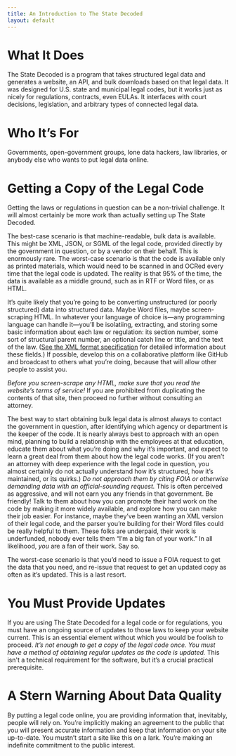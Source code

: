 ```yaml
---
title: An Introduction to The State Decoded
layout: default
---
```


# What It Does

The State Decoded is a program that takes structured legal data and generates a website, an API, and bulk downloads based on that legal data. It was designed for U.S. state and municipal legal codes, but it works just as nicely for regulations, contracts, even EULAs. It interfaces with court decisions, legislation, and arbitrary types of connected legal data.

# Who It’s For

Governments, open-government groups, lone data hackers, law libraries, or anybody else who wants to put legal data online.

# Getting a Copy of the Legal Code

Getting the laws or regulations in question can be a non-trivial challenge. It will almost certainly be more work than actually setting up The State Decoded.

The best-case scenario is that machine-readable, bulk data is available. This might be XML, JSON, or SGML of the legal code, provided directly by the government in question, or by a vendor on their behalf. This is enormously rare. The worst-case scenario is that the code is available only as printed materials, which would need to be scanned in and OCRed every time that the legal code is updated. The reality is that 95% of the time, the data is available as a middle ground, such as in RTF or Word files, or as HTML.

It’s quite likely that you’re going to be converting unstructured (or poorly structured) data into structured data. Maybe Word files, maybe screen-scraping HTML. In whatever your language of choice is—any programming language can handle it—you’ll be isolatiing, extracting, and storing some basic information about each law or regulation: its section number, some sort of structural parent number, an optional catch line or title, and the text of the law. ([See the XML format specification](xml-format.html) for detailed information about these fields.) If possible, develop this on a collaborative platform like GitHub and broadcast to others what you’re doing, because that will allow other people to assist you.

*Before you screen-scrape any HTML, make sure that you read the website’s terms of service!* If you are prohibited from duplicating the contents of that site, then proceed no further without consulting an attorney.

The best way to start obtaining bulk legal data is almost always to contact the government in question, after identifying which agency or department is the keeper of the code. It is nearly always best to approach with an open mind, planning to build a relationship with the employees at that education, educate them about what you’re doing and why it’s important, and expect to learn a great deal from them about how the legal code works. (If you aren’t an attorney with deep experience with the legal code in question, you almost certainly do not actually understand how it’s structured, how it’s maintained, or its quirks.) *Do not approach them by citing FOIA or otherwise demanding data with an official-sounding request.* This is often perceived as aggressive, and will not earn you any friends in that government. Be friendly! Talk to them about how you can promote their hard work on the code by making it more widely available, and explore how you can make their job easier. For instance, maybe they’ve been wanting an XML version of their legal code, and the parser you’re building for their Word files could be really helpful to them. These folks are underpaid, their work is underfunded, nobody ever tells them “I’m a big fan of your work.” In all likelihood, *you* are a fan of their work. Say so.

The worst-case scenario is that you’d need to issue a FOIA request to get the data that you need, and re-issue that request to get an updated copy as often as it’s updated. This is a last resort.

# You Must Provide Updates

If you are using The State Decoded for a legal code or for regulations, you must have an ongoing source of updates to those laws to keep your website current. This is an essential element without which you would be foolish to proceed. *It’s not enough to get a copy of the legal code once. You must have a method of obtaining regular updates as the code is updated.* This isn't a technical requirement for the software, but it’s a crucial practical prerequisite.

# A Stern Warning About Data Quality

By putting a legal code online, you are providing information that, inevitably, people will rely on. You’re implicitly making an agreement to the public that you will present accurate information and keep that information on your site up-to-date. You mustn’t start a site like this on a lark. You’re making an indefinite commitment to the public interest.

